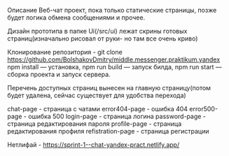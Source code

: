 Описание Веб-чат проект, пока только статические страницы, позже будет логика обмена сообщениями и прочее.

Дизайн прототипа в папке Ui(/src/ui) лежат скрины готовых страниц(изначально рисовал от руки- но там все очень криво)

Клонирование репозитория -  git clone https://github.com/BolshakovDmitry/middle.messenger.praktikum.yandex 
npm install — установка, npm run build — запуск билда, npm run start — сборка проекта и запуск сервера. 

Перечень доступных страниц вынесен на главную страницу(потом будет удалена, сейчас существует для удобства перехода)

chat-page - страница c чатами 
error404-page - ошибка 
404 error500-page - ошибка 500 
login-page - страница логина 
password-page - страница редактирования пароля 
profile-page - страница редактирования профиля 
refistration-page - страница регистрации

Нетлифай - https://sprint-1--chat-yandex-pract.netlify.app/

